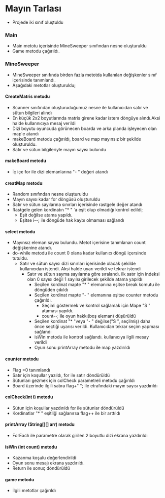 # Mayın Tarlası

- Projede iki sınıf oluştuldu
### Main
- Main metotu içerisinde MineSweeper sınıfından nesne oluşturuldu
- Game metodu çağırıldı.

### MineSweeper
- MineSweeper sınıfında birden fazla metotda kullanılan değişkenler sınıf içerisinde tanımlandı.
- Aşağıdaki metotlar oluşturuldu;

#### CreateMatris metodu
- Scanner sınıfından oluşturuduğumuz nesne ile kullanıcıdan satır ve sütun bilgileri alındı
- En küçük 2x2 boyutlarında matris girene kadar istem döngüye alındı.Aksi halde kullannıcıya mesaj verildi
- Dizi boyutu oyuncuda görünecen boarda ve arka planda işleyecen olan map'e atandı
- makeBoard metodu çağırıldı, board ve map mayınsız bir şekilde oluşturuldu.
- Satır ve sütun bilgileriyle mayın sayısı bulundu

#### makeBoard metodu
- İç içe for ile dizi elemanlarına "- " değeri atandı

#### creatMap metodu
- Random sınıfından nesne oluşturuldu
- Mayın sayısı kadar for döngüsü oluşturuldu
- Satır ve sütun sayılarına sınırları içerisinde rastgele değer atandı
- Rastgele gelen kordinatın "* " 'a eşit olup olmadığı kontrol edildi;
  - Eşit değilse atama yapıldı.
  - Eşitse i--; ile döngüde hak kaybı olmaması sağlandı

#### select metodu
- Mayınsız eleman sayısı bulundu. Metot içerisine tanımlanan count değişkenine atandı.
- do-while metodu ile count 0 olana kadar kullanıcı döngü içersinde tutuldu.
  - Satır ve sütun sayısı dizi sınırları içerisinde olacak şekilde kullanıcıdan istendi. Aksi halde uyarı verildi ve tekrar istendi
    - Satır ve sütun sayma sayılarına göre sıralandı. ilk satır için indeksi olan 0 sayısı değil 1 sayılsı girilecek şekilde atama yapıldı
      - Seçilen kordinat mapte "* " elemanına eşitse break komutu ile döngüden çıkıldı
      - Seçilen kordinat mapte "- " elemanına eşitse counter metodu çağırıldı.
        - Seçimi göstermek ve kontrol sağlamak için Mape "S " ataması yapıldı.
        - count--; ile oyun hakkı(boş eleman) düşürüldü
      - Seçilen kordinat "* "veya "- " değilse("S ", seçilmiş) daha önce seçtiği uyarısı verildi. Kullanıcıdan tekrar seçim yapması sağlandı
      - isWin metodu ile kontrol sağlandı. kullanıcıya ilgili mesay verildi
      - Oyun sonu printArray metodu ile map yazdırıldı

#### counter metodu
- Flag =0 tanımlandı
- Satır için koşullar yazıldı, for ile satır döndürüldü
- Sütunları gezmek için colCheck parametreli metodu çağırıldı
- Board üzerinde ilgili satıra flag+" "; ile etrafındaki mayın sayısı yazdırıldı

#### colCheck(int i) metodu
- Sütun için koşullar yazdırıldı for ile sütunlar döndürüldü
- Kordinatlar "* " eşitliği sağlanırsa flag++ ile bir arttıldı

#### printArray (String[][] arr) metodu
- ForEach ile parametre olarak girilen 2 boyutlu dizi ekrana yazdırıldı

#### isWin (int count) metodu

- Kazanma koşulu değerlendirildi
- Oyun sonu mesajı ekrana yazdırıldı.
- Return ile sonuç döndürüldü

#### game metodu

- İlgili metotlar çağırıldı
